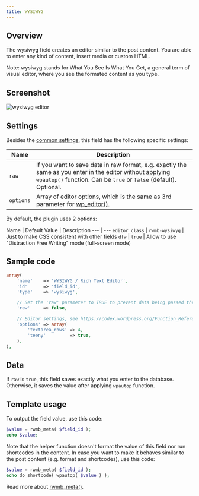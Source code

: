 ```yaml
---
title: WYSIWYG
---
```


## Overview

The wysiwyg field creates an editor similar to the post content. You are able to enter any kind of content, insert media or custom HTML.

Note: wysiwyg stands for What You See Is What You Get, a general term of visual editor, where you see the formated content as you type.

## Screenshot

![wysiwyg editor](https://i.imgur.com/Y72Bcvw.png)

## Settings

Besides the [common settings](/field-settings/), this field has the following specific settings:

Name | Description
--- | ---
`raw` | If you want to save data in raw format, e.g. exactly the same as you enter in the editor without applying `wpautop()` function. Can be `true` or `false` (default). Optional.
`options` | Array of editor options, which is the same as 3rd parameter for [wp_editor()](https://codex.wordpress.org/Function_Reference/wp_editor).

By default, the plugin uses 2 options:

Name | Default Value | Description
--- | ---
`editor_class` | `rwmb-wysiwyg` | Just to make CSS consistent with other fields
`dfw` | `true` | Allow to use "Distraction Free Writing" mode (full-screen mode)

## Sample code

```php
array(
    'name'    => 'WYSIWYG / Rich Text Editor',
    'id'      => 'field_id',
    'type'    => 'wysiwyg',

    // Set the 'raw' parameter to TRUE to prevent data being passed through wpautop() on save
    'raw'     => false,

    // Editor settings, see https://codex.wordpress.org/Function_Reference/wp_editor
    'options' => array(
        'textarea_rows' => 4,
        'teeny'         => true,
    ),
),
```

## Data

If `raw` is `true`, this field saves exactly what you enter to the database. Otherwise, it saves the value after applying `wpautop` function.

## Template usage

To output the field value, use this code:

```php
$value = rwmb_meta( $field_id );
echo $value;
```

Note that the helper function doesn't format the value of this field nor run shortcodes in the content. In case you want to make it behaves similar to the post content (e.g. format and shortcodes), use this code:

```php
$value = rwmb_meta( $field_id );
echo do_shortcode( wpautop( $value ) );
```

Read more about [rwmb_meta()](/rwmb-meta/).
